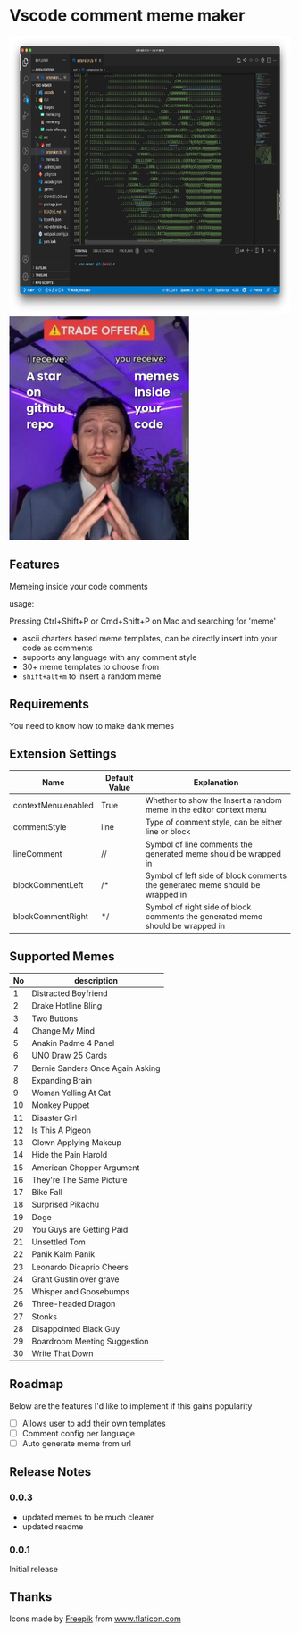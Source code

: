 # Vscode comment meme maker

<img src="images/screenshot.png" height="500">

<img src="images/trade-offer.png" height="400">

## Features

Memeing inside your code comments

usage:

Pressing Ctrl+Shift+P or Cmd+Shift+P on Mac and searching for 'meme'

- ascii charters based meme templates, can be directly insert into your code as comments
- supports any language with any comment style
- 30+ meme templates to choose from
- `shift+alt+m` to insert a random meme

## Requirements

You need to know how to make dank memes

## Extension Settings

| Name                | Default Value | Explanation                                                                    |
| ------------------- | ------------- | ------------------------------------------------------------------------------ |
| contextMenu.enabled | True          | Whether to show the Insert a random meme in the editor context menu            |
| commentStyle        | line          | Type of comment style, can be either line or block                             |
| lineComment         | //            | Symbol of line comments the generated meme should be wrapped in                |
| blockCommentLeft    | /\*           | Symbol of left side of block comments the generated meme should be wrapped in  |
| blockCommentRight   | \*/           | Symbol of right side of block comments the generated meme should be wrapped in |

## Supported Memes

| No  | description                      |
| --- | -------------------------------- |
| 1   | Distracted Boyfriend             |
| 2   | Drake Hotline Bling              |
| 3   | Two Buttons                      |
| 4   | Change My Mind                   |
| 5   | Anakin Padme 4 Panel             |
| 6   | UNO Draw 25 Cards                |
| 7   | Bernie Sanders Once Again Asking |
| 8   | Expanding Brain                  |
| 9   | Woman Yelling At Cat             |
| 10  | Monkey Puppet                    |
| 11  | Disaster Girl                    |
| 12  | Is This A Pigeon                 |
| 13  | Clown Applying Makeup            |
| 14  | Hide the Pain Harold             |
| 15  | American Chopper Argument        |
| 16  | They're The Same Picture         |
| 17  | Bike Fall                        |
| 18  | Surprised Pikachu                |
| 19  | Doge                             |
| 20  | You Guys are Getting Paid        |
| 21  | Unsettled Tom                    |
| 22  | Panik Kalm Panik                 |
| 23  | Leonardo Dicaprio Cheers         |
| 24  | Grant Gustin over grave          |
| 25  | Whisper and Goosebumps           |
| 26  | Three-headed Dragon              |
| 27  | Stonks                           |
| 28  | Disappointed Black Guy           |
| 29  | Boardroom Meeting Suggestion     |
| 30  | Write That Down                  |

## Roadmap

Below are the features I'd like to implement if this gains popularity

- [ ] Allows user to add their own templates
- [ ] Comment config per language
- [ ] Auto generate meme from url

## Release Notes

### 0.0.3

- updated memes to be much clearer
- updated readme

### 0.0.1

Initial release

## Thanks

<div>Icons made by <a href="https://www.freepik.com" title="Freepik">Freepik</a> from <a href="https://www.flaticon.com/" title="Flaticon">www.flaticon.com</a></div>
